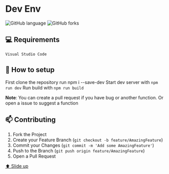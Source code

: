 # Dev Env
![GitHub language](https://img.shields.io/github/languages/count/clynt707/Frontend-Dev-Env?style=for-the-badge)
![GitHub forks](https://img.shields.io/github/forks/clynt707/Frontend-Dev-Env?style=for-the-badge)
<img src="" alt="">

## 💻 Requirements

```Visual Studio Code```


## 🚀 How to setup

First clone the repository
run npm i --save-dev
Start dev server with `npm run dev`
Run build with `npm run build`

**Note**: You can create a pull request if you have bug or another function. 
Or open a issue to suggest a function

## 📫 Contributing

1. Fork the Project
2. Create your Feature Branch (`git checkout -b feature/AmazingFeature`)
3. Commit your Changes (`git commit -m 'Add some AmazingFeature'`)
4. Push to the Branch (`git push origin feature/AmazingFeature`)
5. Open a Pull Request


[⬆ Slide up](#dev-env)<br>
